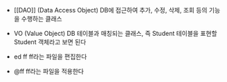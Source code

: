 
- [[DAO]] (Data Access Object)
	DB에 접근하여 추가, 수정, 삭제, 조회 등의 기능을 수행하는 클래스

- VO (Value Object)
	DB 테이블과 매칭되는 클래스, 즉 Student 테이블을 표현할 Student 객체라고 보면 된다

- ed ff
	ff라는 파일을 편집한다
- @ff
	ff라는 파일을 적용한다